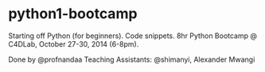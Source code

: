 python1-bootcamp
================

Starting off Python (for beginners). Code snippets.
8hr Python Bootcamp @ C4DLab, October 27-30, 2014 (6-8pm).

Done by @profnandaa
Teaching Assistants: @shimanyi, Alexander Mwangi
